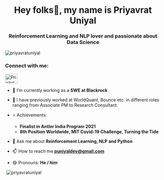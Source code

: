 <h1 align="center">Hey folks👋, my name is Priyavrat Uniyal</h1>
<h3 align="center">Reinforcement Learning and NLP lover and passionate about Data Science</h3>

<p align="left"> <img src="https://komarev.com/ghpvc/?username=itz-antaripa&label=Profile%20views&color=0e75b6&style=flat" alt="priyavratuniyal" /> </p>
<!-- <p align="left"> <a href="https://twitter.com/doesdatmaksense" target="blank"><img src="https://img.shields.io/twitter/follow/doesdatmaksense?logo=twitter&style=for-the-badge" alt="doesdatmaksense" /></a> </p> -->

<h3 align="left">Connect with me:</h3>
<p align="left">
<!-- <a href="https://twitter.com/doesdatmaksense" target="blank"><img align="center" src="https://cdn.jsdelivr.net/npm/simple-icons@3.0.1/icons/twitter.svg" alt="doesdatmaksense" height="30" width="40" /></a> -->
<a href="https://www.linkedin.com/in/priyavratuniyal/" target="blank"><img align="center" src="https://www.svgrepo.com/show/110195/linkedin.svg" alt="Priyavrat Uniyal" height="30" width="40" /></a>
</p>

- 🔭 I’m currently working as a **SWE at Blackrock**

- 🌱 I have previously worked at WorldQuant, Bounce etc. in different roles ranging from Associate PM to Research Consultant.

- :star: Achievements: 
  - **Finalist in Antler India Program 2021**
  - **8th Position Worldwide, MIT Covid-19 Challenge, Turning the Tide**

- 💬 Ask me about **Reinforcement Learning, NLP and Python**

- 📫 How to reach me **puniyaldev@gmail.com**

- 😄 Pronouns: **He / him**



<p>&nbsp;<img align="center" src="https://github-readme-stats.vercel.app/api?username=priyavratuniyal&show_icons=true&locale=en" alt="priyavratuniyal" /></p>
